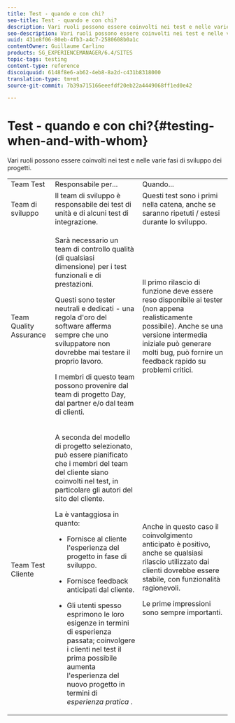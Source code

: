 ```yaml
---
title: Test - quando e con chi?
seo-title: Test - quando e con chi?
description: Vari ruoli possono essere coinvolti nei test e nelle varie fasi di sviluppo dei progetti
seo-description: Vari ruoli possono essere coinvolti nei test e nelle varie fasi di sviluppo dei progetti
uuid: 431e8f06-80eb-4fb3-a4c7-2580608b0a1c
contentOwner: Guillaume Carlino
products: SG_EXPERIENCEMANAGER/6.4/SITES
topic-tags: testing
content-type: reference
discoiquuid: 6148f8e6-ab62-4eb8-8a2d-c431b8318000
translation-type: tm+mt
source-git-commit: 7b39a715166eeefdf20eb22a4449068ff1ed0e42

---
```



# Test - quando e con chi?{#testing-when-and-with-whom}

Vari ruoli possono essere coinvolti nei test e nelle varie fasi di sviluppo dei progetti.

<table> 
 <tbody> 
  <tr> 
   <td>Team Test</td> 
   <td>Responsabile per... </td> 
   <td>Quando...</td> 
  </tr> 
  <tr> 
   <td>Team di sviluppo</td> 
   <td>Il team di sviluppo è responsabile dei test di unità e di alcuni test di integrazione.</td> 
   <td>Questi test sono i primi nella catena, anche se saranno ripetuti / estesi durante lo sviluppo.</td> 
  </tr> 
  <tr> 
   <td>Team Quality Assurance</td> 
   <td><p>Sarà necessario un team di controllo qualità (di qualsiasi dimensione) per i test funzionali e di prestazioni.</p> <p>Questi sono tester neutrali e dedicati - una regola d'oro del software afferma sempre che uno sviluppatore non dovrebbe mai testare il proprio lavoro.</p> <p>I membri di questo team possono provenire dal team di progetto Day, dal partner e/o dal team di clienti.</p> </td> 
   <td><p>Il primo rilascio di funzione deve essere reso disponibile ai tester (non appena realisticamente possibile). Anche se una versione intermedia iniziale può generare molti bug, può fornire un feedback rapido su problemi critici.</p> </td> 
  </tr> 
  <tr> 
   <td>Team Test Cliente</td> 
   <td><p>A seconda del modello di progetto selezionato, può essere pianificato che i membri del team del cliente siano coinvolti nel test, in particolare gli autori del sito del cliente.</p> <p>La è vantaggiosa in quanto:</p> 
    <ul> 
     <li><p>Fornisce al cliente l'esperienza del progetto in fase di sviluppo.</p> </li> 
     <li><p>Fornisce feedback anticipati dal cliente.</p> </li> 
     <li><p>Gli utenti spesso esprimono le loro esigenze in termini di esperienza passata; coinvolgere i clienti nel test il prima possibile aumenta l'esperienza del nuovo progetto in termini di <i>esperienza pratica</i> .</p> </li> 
    </ul> </td> 
   <td><p>Anche in questo caso il coinvolgimento anticipato è positivo, anche se qualsiasi rilascio utilizzato dai clienti dovrebbe essere stabile, con funzionalità ragionevoli.</p> <p>Le prime impressioni sono sempre importanti.</p> </td> 
  </tr> 
 </tbody> 
</table>

